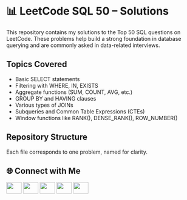 # 📊 LeetCode SQL 50 – Solutions

This repository contains my solutions to the Top 50 SQL questions on LeetCode. These problems help build a strong foundation in database querying and are commonly asked in data-related interviews.

## Topics Covered
- Basic SELECT statements
- Filtering with WHERE, IN, EXISTS
- Aggregate functions (SUM, COUNT, AVG, etc.)
- GROUP BY and HAVING clauses
- Various types of JOINs
- Subqueries and Common Table Expressions (CTEs)
- Window functions like RANK(), DENSE_RANK(), ROW_NUMBER()

## Repository Structure
Each file corresponds to one problem, named for clarity.

## 🌐 **Connect with Me**
<p align="left">
  <a href="https://www.leetcode.com/praveendwivedi" target="_blank"><img src="https://raw.githubusercontent.com/rahuldkjain/github-profile-readme-generator/master/src/images/icons/Social/leet-code.svg" height="30" width="40" /></a>
  <a href="https://linkedin.com/in/praveendwivedii" target="_blank"><img src="https://raw.githubusercontent.com/rahuldkjain/github-profile-readme-generator/master/src/images/icons/Social/linked-in-alt.svg" height="30" width="40" /></a>
  <a href="https://instagram.com/pr.a.v.een" target="_blank"><img src="https://raw.githubusercontent.com/rahuldkjain/github-profile-readme-generator/master/src/images/icons/Social/instagram.svg" height="30" width="40" /></a>
  <a href="https://kaggle.com/praveendwivedii" target="_blank"><img src="https://raw.githubusercontent.com/rahuldkjain/github-profile-readme-generator/master/src/images/icons/Social/kaggle.svg" height="30" width="40" /></a>
  <a href="https://twitter.com/prvngotnochill" target="_blank"><img src="https://raw.githubusercontent.com/rahuldkjain/github-profile-readme-generator/master/src/images/icons/Social/twitter.svg" height="30" width="40" /></a>
</p>
